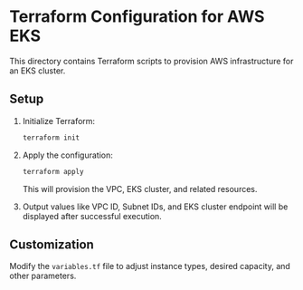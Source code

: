 # Terraform Configuration for AWS EKS

This directory contains Terraform scripts to provision AWS infrastructure for an EKS cluster.

## Setup

1. Initialize Terraform:
   ```bash
   terraform init
   ```

2. Apply the configuration:
   ```bash
   terraform apply
   ```

   This will provision the VPC, EKS cluster, and related resources.

3. Output values like VPC ID, Subnet IDs, and EKS cluster endpoint will be displayed after successful execution.

## Customization

Modify the `variables.tf` file to adjust instance types, desired capacity, and other parameters.
